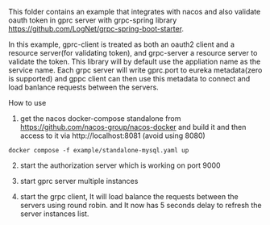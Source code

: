 This folder contains an example that integrates with nacos and also validate oauth token in gprc server with grpc-spring library https://github.com/LogNet/grpc-spring-boot-starter.

In this example, gprc-client is treated as both an oauth2 client and a resource server(for validating token), and grpc-server a resource server to validate the token.
This library will by default use the appliation name as the service name. Each grpc server will write gprc.port to eureka metadata(zero is supported) 
and gppc client can then use this metadata to connect and load banlance requests between the servers.

How to use

1. get the nacos docker-compose standalone from https://github.com/nacos-group/nacos-docker and build it and then access to it via http://localhost:8081 (avoid using 8080)
```
docker compose -f example/standalone-mysql.yaml up
```
2. start the authorization server which is working on port 9000

3. start gprc server multiple instances

4. start the grpc client, It will load balance the requests between the servers using round robin. and It now has 5 seconds delay to refresh the server instances list.